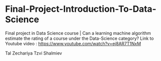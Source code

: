 # Final-Project-Introduction-To-Data-Science
Final project in Data Science course | Can a learning machine algorithm estimate the rating of a course under the Data-Science category?
Link to Youtube video : https://www.youtube.com/watch?v=ej8AR7T1NxM

Tal Zechariya
Tzvi Shalmiev
